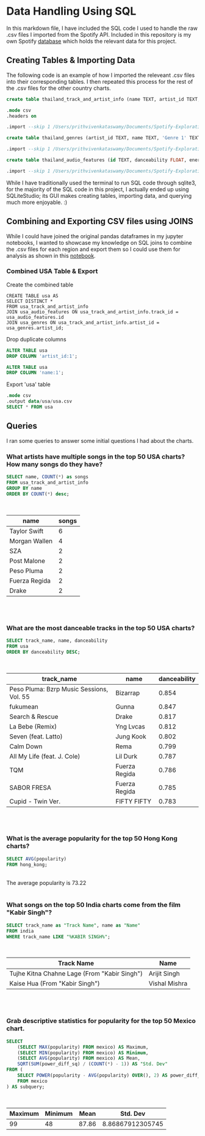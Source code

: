 # Data Handling Using SQL

In this markdown file, I have included the SQL code I used to handle the raw .csv files I imported from the Spotify API. Included in this repository is my own Spotify [database](spotify.db) which holds the relevant data for this project. 



## Creating Tables & Importing Data

The following code is an example of how I imported the releveant .csv files into their corresponding tables. I then repeated this process for the rest of the .csv files for the other country charts.

```SQL
create table thailand_track_and_artist_info (name TEXT, artist_id TEXT, track_id TEXT, track_name TEXT, popularity INTEGER);

.mode csv
.headers on

.import --skip 1 /Users/prithvivenkataswamy/Documents/Spotify-Exploration/data/thailand/top_songs_thailand_track_and_artist_info.csv thailand_track_and_artist_info
```

```SQL
create table thailand_genres (artist_id TEXT, name TEXT, 'Genre 1' TEXT, 'Genre 2' TEXT, 'Genre 3' TEXT, 'Genre 4' TEXT, 'Genre 5' TEXT, 'Genre 6' TEXT);

.import --skip 1 /Users/prithvivenkataswamy/Documents/Spotify-Exploration/data/thailand/top_songs_thailand_genres.csv thailand_genres
```

```SQL
create table thailand_audio_features (id TEXT, danceability FLOAT, energy FLOAT, key INTEGER, loudness FLOAT, mode INTEGER, speechiness FLOAT, acousticness FLOAT, instrumentalness FLOAT, liveness FLOAT, valence FLOAT, tempo FLOAT,duration_ms INTEGER,time_signature INTEGER);

.import --skip 1 /Users/prithvivenkataswamy/Documents/Spotify-Exploration/data/thailand/top_songs_thailand_audio_features.csv thailand_audio_features
```

While I have traditionally used the terminal to run SQL code through sqlite3, for the majority of the SQL code in this project, I actually ended up using SQLiteStudio; its GUI makes creating tables, importing data, and querying much more enjoyable. :)



## Combining and Exporting CSV files using JOINS

While I could have joined the original pandas dataframes in my jupyter notebooks, I wanted to showcase my knowledge on SQL joins to combine the .csv files for each region and export them so I could use them for analysis as shown in this [notebook](Analysis.ipynb).

### Combined USA Table & Export

Create the combined table

```
CREATE TABLE usa AS
SELECT DISTINCT *
FROM usa_track_and_artist_info
JOIN usa_audio_features ON usa_track_and_artist_info.track_id = usa_audio_features.id
JOIN usa_genres ON usa_track_and_artist_info.artist_id = usa_genres.artist_id;
```

Drop duplicate columns

```SQL
ALTER TABLE usa
DROP COLUMN 'artist_id:1';

ALTER TABLE usa
DROP COLUMN 'name:1';
```

Export 'usa' table

```SQL
.mode csv
.output data/usa/usa.csv
SELECT * FROM usa
```


## Queries

I ran some queries to answer some initial questions I had about the charts.

### What artists have multiple songs in the top 50 USA charts? How many songs do they have?

```SQL
SELECT name, COUNT(*) as songs
FROM usa_track_and_artist_info 
GROUP BY name
ORDER BY COUNT(*) desc;
```
<br>

| name            |songs|
|-----------------|-----|
| Taylor Swift    |  6  |
| Morgan Wallen   |  4  |
| SZA             |  2  |
| Post Malone	  |  2  | 
| Peso Pluma	  |  2  |
| Fuerza Regida	  |  2  |  
| Drake	          |  2  |
<br>
<br>

### What are the most danceable tracks in the top 50 USA charts?

```SQL
SELECT track_name, name, danceability
FROM usa
ORDER BY danceability DESC;
```
<br>

| track_name                          | name         | danceability |
|-------------------------------------|--------------|--------------|
| Peso Pluma: Bzrp Music Sessions, Vol. 55   | Bizarrap     | 0.854 |
| fukumean                           | Gunna        | 0.847        |
| Search & Rescue                    | Drake        | 0.817        |
| La Bebe (Remix)                    | Yng Lvcas    | 0.812        |
| Seven (feat. Latto)                | Jung Kook    | 0.802        |
| Calm Down                          | Rema         | 0.799        |
| All My Life (feat. J. Cole)        | Lil Durk     | 0.787        |
| TQM                                 | Fuerza Regida| 0.786        |
| SABOR FRESA                        | Fuerza Regida| 0.785        |
| Cupid - Twin Ver.                  | FIFTY FIFTY  | 0.783        |
<br>
<br>

### What is the average popularity for the top 50 Hong Kong charts?

```SQL
SELECT AVG(popularity)
FROM hong_kong;
```
<br>
The average popularity is 73.22
<br>
<br>

### What songs on the top 50 India charts come from the film "Kabir Singh"?

```SQL
SELECT track_name as "Track Name", name as "Name"
FROM india
WHERE track_name LIKE "%KABIR SINGH%";
```
<br>

| Track Name | Name |
|------------|------|
| Tujhe Kitna Chahne Lage (From "Kabir Singh") | Arijit Singh |
| Kaise Hua (From "Kabir Singh") | Vishal Mishra |
<br>
<br>

### Grab descriptive statistics for popularity for the top 50 Mexico chart.

```SQL
SELECT
    (SELECT MAX(popularity) FROM mexico) AS Maximum,
    (SELECT MIN(popularity) FROM mexico) AS Minimum,
    (SELECT AVG(popularity) FROM mexico) AS Mean,
    SQRT(SUM(power_diff_sq) / (COUNT(*) - 1)) AS "Std. Dev"
FROM (
    SELECT POWER(popularity - AVG(popularity) OVER(), 2) AS power_diff_sq
    FROM mexico
) AS subquery;
```
<br>

| Maximum | Minimum | Mean | Std. Dev |
|---------|---------|------|----------|
| 99 | 48	| 87.86	| 8.86867912305745|
<br>
<br>
